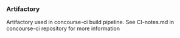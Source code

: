 ### Artifactory
  Artifactory used in concourse-ci build pipeline. See CI-notes.md in concourse-ci repository for more information 
